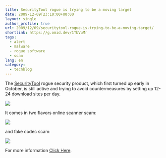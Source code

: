 ```yaml
---
title: SecurityTool rogue is trying to be a moving target
date: 2009-12-09T23:10:00+00:00
layout: single
author_profile: true
url: 2009/12/09/securitytool-rogue-is-trying-to-be-a-moving-target/
shortlink: https://g.omid.dev/1TbVuMr
tags:
  - alert
  - malware
  - rogue software
  - scam
lang: en
category: 
  - techblog
---
```

The [SecurityTool](http://sites.google.com/site/boelectronic/computer/malware/list-of-common-malwares/securitytool) rogue security product, which first turned up early in October, is still active and trying to avoid countermeasures by setting up 12-24 download sites per day.

![](http://4.bp.blogspot.com/_vaUVXcmC3OI/SyAjn2u-X-I/AAAAAAAAATI/kDTQZK3iNyY/s1600-h/SecurityTool_GUI.jpg)

It comes in two flavors online scanner scam:

![](http://4.bp.blogspot.com/_vaUVXcmC3OI/SyAjqJ9BisI/AAAAAAAAATQ/rVpKTiDKNVI/s1600-h/SecurityTool_OnlineScannerScam.jpg)

and fake codec scam:

![](http://2.bp.blogspot.com/_vaUVXcmC3OI/SyAjlsYl2qI/AAAAAAAAATA/p6kFit5Wyfw/s1600-h/SecurityTool_FakeCodecScams.jpg)

For more information [Click Here](http://sites.google.com/site/boelectronic/computer/malware/list-of-common-malwares/securitytool).
